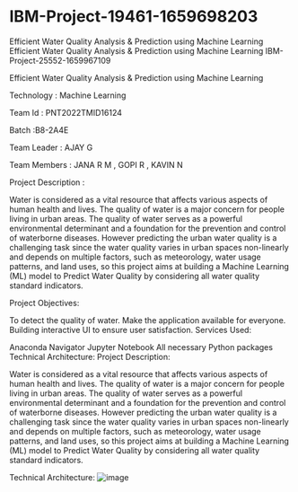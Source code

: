 # IBM-Project-19461-1659698203
Efficient Water Quality Analysis &amp; Prediction using Machine Learning
Efficient Water Quality Analysis & Prediction using Machine Learning IBM-Project-25552-1659967109

Efficient Water Quality Analysis & Prediction using Machine Learning

Technology : Machine Learning

Team Id : PNT2022TMID16124

Batch :B8-2A4E

Team Leader : AJAY G

Team Members : JANA R M , GOPI R , KAVIN N

Project Description :

Water is considered as a vital resource that affects various aspects of human health and lives. The quality of water is a major concern for people living in urban areas. The quality of water serves as a powerful environmental determinant and a foundation for the prevention and control of waterborne diseases. However predicting the urban water quality is a challenging task since the water quality varies in urban spaces non-linearly and depends on multiple factors, such as meteorology, water usage patterns, and land uses, so this project aims at building a Machine Learning (ML) model to Predict Water Quality by considering all water quality standard indicators.

Project Objectives:

To detect the quality of water. Make the application available for everyone. Building interactive UI to ensure user satisfaction. Services Used:

Anaconda Navigator Jupyter Notebook All necessary Python packages Technical Architecture: Project Description:

Water is considered as a vital resource that affects various aspects of human health and lives. The quality of water is a major concern for people living in urban areas. The quality of water serves as a powerful environmental determinant and a foundation for the prevention and control of waterborne diseases. However predicting the urban water quality is a challenging task since the water quality varies in urban spaces non-linearly and depends on multiple factors, such as meteorology, water usage patterns, and land uses, so this project aims at building a Machine Learning (ML) model to Predict Water Quality by considering all water quality standard indicators.

Technical Architecture:
![image](https://user-images.githubusercontent.com/93308686/202636081-2b3cd5f4-a44d-407b-b815-8e33c358c752.png)

